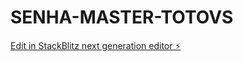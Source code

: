 # SENHA-MASTER-TOTOVS

[Edit in StackBlitz next generation editor ⚡️](https://stackblitz.com/~/github.com/deltapc1/SENHA-MASTER-TOTOVS)